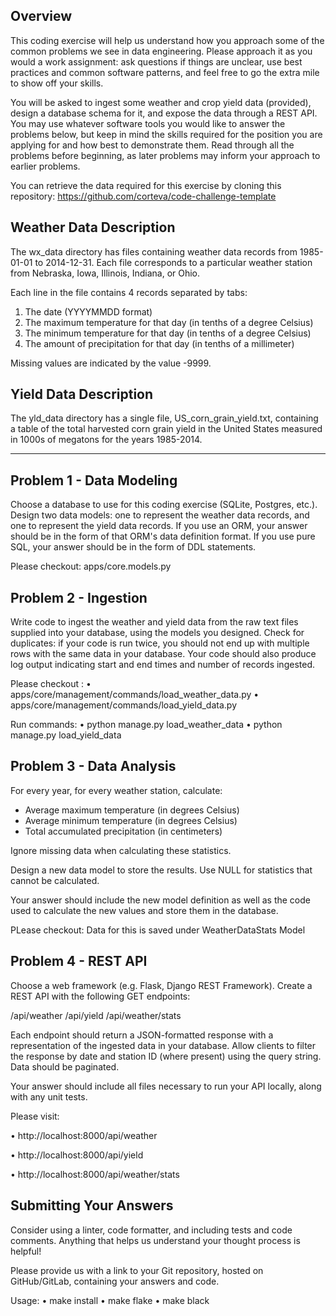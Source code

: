 Overview
--------

This coding exercise will help us understand how you approach some of the common problems we see in data engineering. Please approach it as you would a work assignment: ask questions if things are unclear, use best practices and common software patterns, and feel free to go the extra mile to show off your skills.

You will be asked to ingest some weather and crop yield data (provided), design a database schema for it, and expose the data through a REST API. You may use whatever software tools you would like to answer the problems below, but keep in mind the skills required for the position you are applying for and how best to demonstrate them. Read through all the problems before beginning, as later problems may inform your approach to earlier problems.

You can retrieve the data required for this exercise by cloning this repository:
https://github.com/corteva/code-challenge-template

Weather Data Description
------------------------

The wx_data directory has files containing weather data records from 1985-01-01 to 2014-12-31. Each file corresponds to a particular weather station from Nebraska, Iowa, Illinois, Indiana, or Ohio.

Each line in the file contains 4 records separated by tabs: 

1. The date (YYYYMMDD format)
2. The maximum temperature for that day (in tenths of a degree Celsius)
3. The minimum temperature for that day (in tenths of a degree Celsius)
4. The amount of precipitation for that day (in tenths of a millimeter)

Missing values are indicated by the value -9999.

Yield Data Description
----------------------

The yld_data directory has a single file, US_corn_grain_yield.txt, containing a table of the total harvested corn grain yield in the United States measured in 1000s of megatons for the years 1985-2014.

---

Problem 1 - Data Modeling
-------------------------
Choose a database to use for this coding exercise (SQLite, Postgres, etc.). Design two data models: one to represent the weather data records, and one to represent the yield data records. If you use an ORM, your answer should be in the form of that ORM's data definition format. If you use pure SQL, your answer should be in the form of DDL statements.

Please checkout: apps/core.models.py 

Problem 2 - Ingestion
---------------------
Write code to ingest the weather and yield data from the raw text files supplied into your database, using the models you designed. Check for duplicates: if your code is run twice, you should not end up with multiple rows with the same data in your database. Your code should also produce log output indicating start and end times and number of records ingested.

Please checkout : 
 • apps/core/management/commands/load_weather_data.py
 • apps/core/management/commands/load_yield_data.py 

Run commands:
 • python manage.py load_weather_data
 • python manage.py load_yield_data 

Problem 3 - Data Analysis
-------------------------
For every year, for every weather station, calculate:

* Average maximum temperature (in degrees Celsius)
* Average minimum temperature (in degrees Celsius)
* Total accumulated precipitation (in centimeters)

Ignore missing data when calculating these statistics.

Design a new data model to store the results. Use NULL for statistics that cannot be calculated.

Your answer should include the new model definition as well as the code used to calculate the new values and store them in the database.

PLease checkout: Data for this is saved under WeatherDataStats Model

Problem 4 - REST API
--------------------
Choose a web framework (e.g. Flask, Django REST Framework). Create a REST API with the following GET endpoints:

/api/weather
/api/yield
/api/weather/stats

Each endpoint should return a JSON-formatted response with a representation of the ingested data in your database. Allow clients to filter the response by date and station ID (where present) using the query string. Data should be paginated.

Your answer should include all files necessary to run your API locally, along with any unit tests.


Please visit: 

 • http://localhost:8000/api/weather
 
 • http://localhost:8000/api/yield
 
 • http://localhost:8000/api/weather/stats
 


Submitting Your Answers
-----------------------
Consider using a linter, code formatter, and including tests and code comments. Anything that helps us understand your thought process is helpful!

Please provide us with a link to your Git repository, hosted on GitHub/GitLab, containing your answers and code.


Usage: 
• make install
• make flake
• make black

